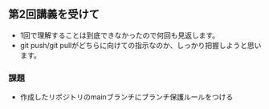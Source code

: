 ## 第2回講義を受けて

* 1回で理解することは到底できなかったので何回も見返します。
* git push/git pullがどちらに向けての指示なのか、しっかり把握しようと思います。

### 課題

* 作成したリポジトリのmainブランチにブランチ保護ルールをつける
